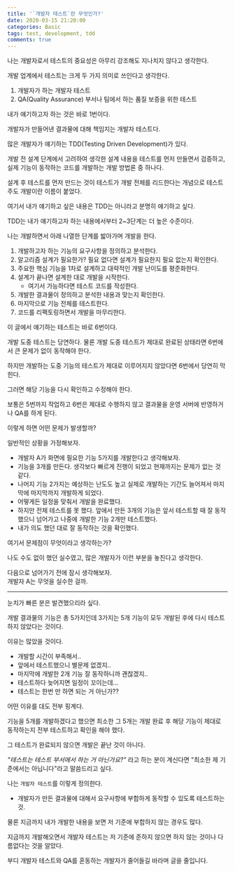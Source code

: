 ```yaml
---
title: '`개발자 테스트`란 무엇인가?'
date: 2020-03-15 21:20:00
categories: Basic
tags: test, development, tdd
comments: true
---
```


나는 개발자로서 테스트의 중요성은 아무리 강조해도 지나치지 않다고 생각한다.

개발 업계에서 테스트는 크게 두 가지 의미로 쓰인다고 생각한다.

1. 개발자가 하는 개발자 테스트
2. QA(Quality Assurance) 부서나 팀에서 하는 품질 보증을 위한 테스트

내가 얘기하고자 하는 것은 바로 1번이다.

개발자가 만들어낸 결과물에 대해 책임지는 개발자 테스트다.

많은 개발자가 얘기하는 TDD(Testing Driven Development)가 있다.

개발 전 설계 단계에서 고려하여 생각한 설계 내용을 테스트를 먼저 만들면서 검증하고, 실제 기능이 동작하는 코드를 개발하는 개발 방법론 중 하나다.

설계 후 테스트를 먼저 만드는 것이 테스트가 개발 전체를 리드한다는 개념으로 테스트 주도 개발이란 이름이 붙었다.

여기서 내가 얘기하고 싶은 내용은 TDD는 아니라고 분명히 얘기하고 싶다.

TDD는 내가 얘기하고자 하는 내용에서부터 2~3단계는 더 높은 수준이다.

나는 개발하면서 아래 나열한 단계를 밟아가며 개발을 한다.

1. 개발하고자 하는 기능의 요구사항을 정의하고 분석한다.
2. 알고리즘 설계가 필요한가? 필요 없다면 설계가 필요한지 필요 없는지 확인한다.
3. 주요한 핵심 기능을 1차로 설계하고 대략적인 개발 난이도를 평준화한다.
4. 설계가 끝나면 설계한 대로 개발을 시작한다.
    - 여기서 가능하다면 테스트 코드를 작성한다.
5. 개발한 결과물이 정의하고 분석한 내용과 맞는지 확인한다.
6. 마지막으로 기능 전체를 테스트한다.
7. 코드를 리팩토링하면서 개발을 마무리한다.

이 글에서 얘기하는 테스트는 바로 6번이다.

개발 도중 테스트는 당연하다. 물론 개발 도중 테스트가 제대로 완료된 상태라면 6번에서 큰 문제가 없이 동작해야 한다.

하지만 개발하는 도중 기능의 테스트가 제대로 이루어지지 않았다면 6번에서 당연히 막힌다.

그러면 해당 기능을 다시 확인하고 수정해야 한다.

보통은 5번까지 작업하고 6번은 제대로 수행하지 않고 결과물을 운영 서버에 반영하거나 QA를 하게 된다.

이렇게 하면 어떤 문제가 발생할까?

일반적인 상황을 가정해보자.

- 개발자 A가 화면에 필요한 기능 5가지를 개발한다고 생각해보자.
- 기능을 3개를 만든다. 생각보다 빠르게 진행이 되었고 현재까지는 문제가 없는 것 같다.
- 나머지 기능 2가지는 예상하는 난도도 높고 실제로 개발하는 기간도 늘어져서 마지막에 마지막까지 개발하게 되었다.
- 어떻게든 일정을 맞춰서 개발을 완료했다.
- 하지만 전체 테스트를 못 했다. 앞에서 만든 3개의 기능은 앞서 테스트할 때 잘 동작 했으니 넘어가고 나중에 개발한 기능 2개만 테스트했다.
- 내가 의도 했던 대로 잘 동작하는 것을 확인했다.

여기서 문제점이 무엇이라고 생각하는가?

나도 수도 없이 했던 실수였고, 많은 개발자가 이런 부분을 놓친다고 생각한다.

다음으로 넘어가기 전에 잠시 생각해보자.  
개발자 A는 무엇을 실수한 걸까.  

---

눈치가 빠른 분은 발견했으리라 싶다.

개발 결과물의 기능은 총 5가지인데 3가지는 5개 기능이 모두 개발된 후에 다시 테스트하지 않았다는 것이다.

이유는 많았을 것이다.

- 개발할 시간이 부족해서..
- 앞에서 테스트했으니 별문제 없겠지..
- 마지막에 개발한 2개 기능 잘 동작하니까 괜찮겠지..
- 테스트하다 늦어지면 일정이 꼬이는데...
- 테스트는 한번 만 하면 되는 거 아닌가??

 어떤 이유를 대도 전부 핑계다.

기능을 5개를 개발하겠다고 했으면 최소한 그 5개는 개발 완료 후 해당 기능이 제대로 동작하는지 전부 테스트하고 확인을 해야 했다.

그 테스트가 완료되지 않으면 개발은 끝난 것이 아니다.

*"테스트는 테스트 부서에서 하는 거 아닌가요?"* 라고 하는 분이 계신다면 "최소한 제 기준에서는 아닙니다"라고 말씀드리고 싶다.

나는 `개발자 테스트`를 이렇게 정의한다.

- 개발자가 만든 결과물에 대해서 요구사항에 부합하게 동작할 수 있도록 테스트하는 것.

물론 지금까지 내가 개발한 내용을 보면 저 기준에 부합하지 않는 경우도 많다.

지금까지 개발해오면서 개발자 테스트는 저 기준에 준하지 않으면 하지 않는 것이나 다름없다는 것을 알았다.

부디 개발자 테스트와 QA를 혼동하는 개발자가 줄어들길 바라며 글을 줄입니다.
